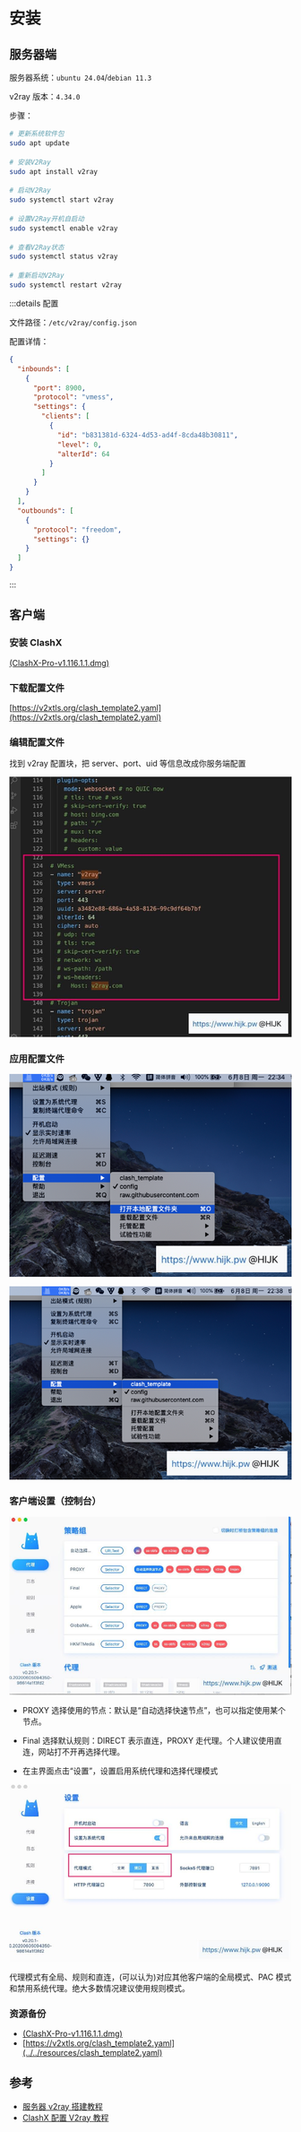 # 安装

## 服务器端

服务器系统：`ubuntu 24.04`/`debian 11.3`

v2ray 版本：`4.34.0`

步骤：

```bash
# 更新系统软件包
sudo apt update

# 安装V2Ray
sudo apt install v2ray

# 启动V2Ray
sudo systemctl start v2ray

# 设置V2Ray开机自启动
sudo systemctl enable v2ray

# 查看V2Ray状态
sudo systemctl status v2ray

# 重新启动V2Ray
sudo systemctl restart v2ray
```

:::details 配置

文件路径：`/etc/v2ray/config.json`

配置详情：

```json
{
  "inbounds": [
    {
      "port": 8900,
      "protocol": "vmess",
      "settings": {
        "clients": [
          {
            "id": "b831381d-6324-4d53-ad4f-8cda48b30811",
            "level": 0,
            "alterId": 64
          }
        ]
      }
    }
  ],
  "outbounds": [
    {
      "protocol": "freedom",
      "settings": {}
    }
  ]
}
```

:::

## 客户端

### 安装 ClashX

[(ClashX-Pro-v1.116.1.1.dmg)](https://v2xtls.org/download.php?filename=/v2/macos/ClashX-Pro-v1.116.1.1.dmg)

### 下载配置文件

[https://v2xtls.org/clash_template2.yaml](https://v2xtls.org/clash_template2.yaml)

### 编辑配置文件

找到 v2ray 配置块，把 server、port、uid 等信息改成你服务端配置

![alt text](../../assets/pasted-file-image-12.png)

### 应用配置文件

![alt text](../../assets/pasted-file-image-13.png)

![alt text](../../assets/pasted-file-image-14.png)

### 客户端设置（控制台）

![alt text](../../assets/pasted-file-image-18.png)

- PROXY 选择使用的节点：默认是“自动选择快速节点”，也可以指定使用某个节点。
- Final 选择默认规则：DIRECT 表示直连，PROXY 走代理。个人建议使用直连，网站打不开再选择代理。

- 在主界面点击“设置”，设置启用系统代理和选择代理模式

![alt text](../../assets/pasted-file-image-17.png)

代理模式有全局、规则和直连，(可以认为)对应其他客户端的全局模式、PAC 模式和禁用系统代理。绝大多数情况建议使用规则模式。

### 资源备份

- [(ClashX-Pro-v1.116.1.1.dmg)](https://www.teambition.com/project/656db483127225c2ecd166ae/works/66c055b659e751b91b6d703e/work/66c055ff820247a57b18e09a)
- [https://v2xtls.org/clash_template2.yaml](../../resources/clash_template2.yaml)

## 参考

- [服务器 v2ray 搭建教程](https://cloud.tencent.com/developer/information/%E5%85%8D%E8%B4%B9%E6%9C%8D%E5%8A%A1%E5%99%A8v2ray%E6%90%AD%E5%BB%BA%E6%95%99%E7%A8%8B-album)
- [ClashX 配置 V2ray 教程](https://v2xtls.org/clashx%e9%85%8d%e7%bd%aev2ray%e6%95%99%e7%a8%8b/)
